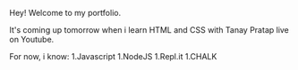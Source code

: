 
Hey! Welcome to my portfolio. 

It's coming up tomorrow when i learn HTML and CSS with Tanay Pratap live on Youtube.

For now, i know:
1.Javascript
1.NodeJS
1.Repl.it
1.CHALK
